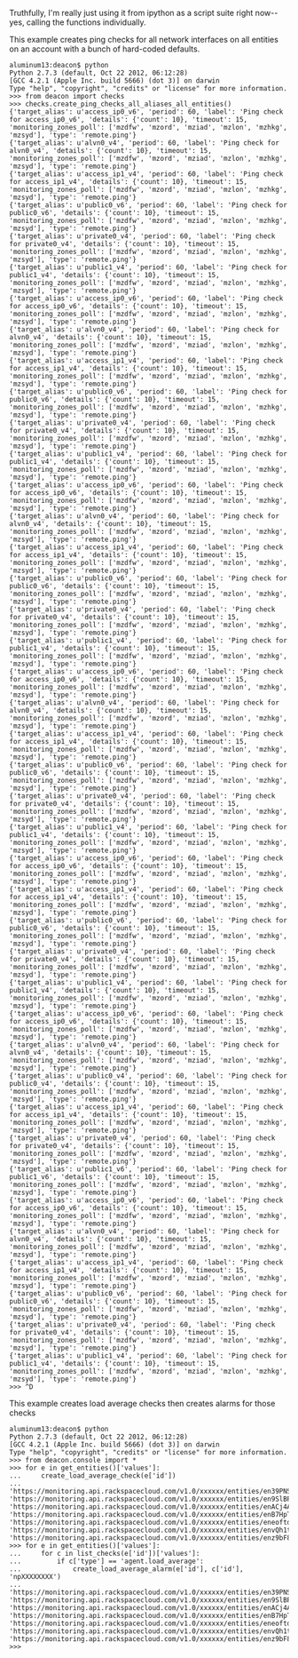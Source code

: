 Truthfully, I'm really just using it from ipython as a script suite right now--yes, calling the functions individually.

This example creates ping checks for all network interfaces on all entities on an account with a bunch of hard-coded defaults.

    aluminum13:deacon$ python
    Python 2.7.3 (default, Oct 22 2012, 06:12:28)
    [GCC 4.2.1 (Apple Inc. build 5666) (dot 3)] on darwin
    Type "help", "copyright", "credits" or "license" for more information.
    >>> from deacon import checks
    >>> checks.create_ping_checks_all_aliases_all_entities()
    {'target_alias': u'access_ip0_v6', 'period': 60, 'label': 'Ping check for access_ip0_v6', 'details': {'count': 10}, 'timeout': 15, 'monitoring_zones_poll': ['mzdfw', 'mzord', 'mziad', 'mzlon', 'mzhkg', 'mzsyd'], 'type': 'remote.ping'}
    {'target_alias': u'alvn0_v4', 'period': 60, 'label': 'Ping check for alvn0_v4', 'details': {'count': 10}, 'timeout': 15, 'monitoring_zones_poll': ['mzdfw', 'mzord', 'mziad', 'mzlon', 'mzhkg', 'mzsyd'], 'type': 'remote.ping'}
    {'target_alias': u'access_ip1_v4', 'period': 60, 'label': 'Ping check for access_ip1_v4', 'details': {'count': 10}, 'timeout': 15, 'monitoring_zones_poll': ['mzdfw', 'mzord', 'mziad', 'mzlon', 'mzhkg', 'mzsyd'], 'type': 'remote.ping'}
    {'target_alias': u'public0_v6', 'period': 60, 'label': 'Ping check for public0_v6', 'details': {'count': 10}, 'timeout': 15, 'monitoring_zones_poll': ['mzdfw', 'mzord', 'mziad', 'mzlon', 'mzhkg', 'mzsyd'], 'type': 'remote.ping'}
    {'target_alias': u'private0_v4', 'period': 60, 'label': 'Ping check for private0_v4', 'details': {'count': 10}, 'timeout': 15, 'monitoring_zones_poll': ['mzdfw', 'mzord', 'mziad', 'mzlon', 'mzhkg', 'mzsyd'], 'type': 'remote.ping'}
    {'target_alias': u'public1_v4', 'period': 60, 'label': 'Ping check for public1_v4', 'details': {'count': 10}, 'timeout': 15, 'monitoring_zones_poll': ['mzdfw', 'mzord', 'mziad', 'mzlon', 'mzhkg', 'mzsyd'], 'type': 'remote.ping'}
    {'target_alias': u'access_ip0_v6', 'period': 60, 'label': 'Ping check for access_ip0_v6', 'details': {'count': 10}, 'timeout': 15, 'monitoring_zones_poll': ['mzdfw', 'mzord', 'mziad', 'mzlon', 'mzhkg', 'mzsyd'], 'type': 'remote.ping'}
    {'target_alias': u'alvn0_v4', 'period': 60, 'label': 'Ping check for alvn0_v4', 'details': {'count': 10}, 'timeout': 15, 'monitoring_zones_poll': ['mzdfw', 'mzord', 'mziad', 'mzlon', 'mzhkg', 'mzsyd'], 'type': 'remote.ping'}
    {'target_alias': u'access_ip1_v4', 'period': 60, 'label': 'Ping check for access_ip1_v4', 'details': {'count': 10}, 'timeout': 15, 'monitoring_zones_poll': ['mzdfw', 'mzord', 'mziad', 'mzlon', 'mzhkg', 'mzsyd'], 'type': 'remote.ping'}
    {'target_alias': u'public0_v6', 'period': 60, 'label': 'Ping check for public0_v6', 'details': {'count': 10}, 'timeout': 15, 'monitoring_zones_poll': ['mzdfw', 'mzord', 'mziad', 'mzlon', 'mzhkg', 'mzsyd'], 'type': 'remote.ping'}
    {'target_alias': u'private0_v4', 'period': 60, 'label': 'Ping check for private0_v4', 'details': {'count': 10}, 'timeout': 15, 'monitoring_zones_poll': ['mzdfw', 'mzord', 'mziad', 'mzlon', 'mzhkg', 'mzsyd'], 'type': 'remote.ping'}
    {'target_alias': u'public1_v4', 'period': 60, 'label': 'Ping check for public1_v4', 'details': {'count': 10}, 'timeout': 15, 'monitoring_zones_poll': ['mzdfw', 'mzord', 'mziad', 'mzlon', 'mzhkg', 'mzsyd'], 'type': 'remote.ping'}
    {'target_alias': u'access_ip0_v6', 'period': 60, 'label': 'Ping check for access_ip0_v6', 'details': {'count': 10}, 'timeout': 15, 'monitoring_zones_poll': ['mzdfw', 'mzord', 'mziad', 'mzlon', 'mzhkg', 'mzsyd'], 'type': 'remote.ping'}
    {'target_alias': u'alvn0_v4', 'period': 60, 'label': 'Ping check for alvn0_v4', 'details': {'count': 10}, 'timeout': 15, 'monitoring_zones_poll': ['mzdfw', 'mzord', 'mziad', 'mzlon', 'mzhkg', 'mzsyd'], 'type': 'remote.ping'}
    {'target_alias': u'access_ip1_v4', 'period': 60, 'label': 'Ping check for access_ip1_v4', 'details': {'count': 10}, 'timeout': 15, 'monitoring_zones_poll': ['mzdfw', 'mzord', 'mziad', 'mzlon', 'mzhkg', 'mzsyd'], 'type': 'remote.ping'}
    {'target_alias': u'public0_v6', 'period': 60, 'label': 'Ping check for public0_v6', 'details': {'count': 10}, 'timeout': 15, 'monitoring_zones_poll': ['mzdfw', 'mzord', 'mziad', 'mzlon', 'mzhkg', 'mzsyd'], 'type': 'remote.ping'}
    {'target_alias': u'private0_v4', 'period': 60, 'label': 'Ping check for private0_v4', 'details': {'count': 10}, 'timeout': 15, 'monitoring_zones_poll': ['mzdfw', 'mzord', 'mziad', 'mzlon', 'mzhkg', 'mzsyd'], 'type': 'remote.ping'}
    {'target_alias': u'public1_v4', 'period': 60, 'label': 'Ping check for public1_v4', 'details': {'count': 10}, 'timeout': 15, 'monitoring_zones_poll': ['mzdfw', 'mzord', 'mziad', 'mzlon', 'mzhkg', 'mzsyd'], 'type': 'remote.ping'}
    {'target_alias': u'access_ip0_v6', 'period': 60, 'label': 'Ping check for access_ip0_v6', 'details': {'count': 10}, 'timeout': 15, 'monitoring_zones_poll': ['mzdfw', 'mzord', 'mziad', 'mzlon', 'mzhkg', 'mzsyd'], 'type': 'remote.ping'}
    {'target_alias': u'alvn0_v4', 'period': 60, 'label': 'Ping check for alvn0_v4', 'details': {'count': 10}, 'timeout': 15, 'monitoring_zones_poll': ['mzdfw', 'mzord', 'mziad', 'mzlon', 'mzhkg', 'mzsyd'], 'type': 'remote.ping'}
    {'target_alias': u'access_ip1_v4', 'period': 60, 'label': 'Ping check for access_ip1_v4', 'details': {'count': 10}, 'timeout': 15, 'monitoring_zones_poll': ['mzdfw', 'mzord', 'mziad', 'mzlon', 'mzhkg', 'mzsyd'], 'type': 'remote.ping'}
    {'target_alias': u'public0_v6', 'period': 60, 'label': 'Ping check for public0_v6', 'details': {'count': 10}, 'timeout': 15, 'monitoring_zones_poll': ['mzdfw', 'mzord', 'mziad', 'mzlon', 'mzhkg', 'mzsyd'], 'type': 'remote.ping'}
    {'target_alias': u'private0_v4', 'period': 60, 'label': 'Ping check for private0_v4', 'details': {'count': 10}, 'timeout': 15, 'monitoring_zones_poll': ['mzdfw', 'mzord', 'mziad', 'mzlon', 'mzhkg', 'mzsyd'], 'type': 'remote.ping'}
    {'target_alias': u'public1_v4', 'period': 60, 'label': 'Ping check for public1_v4', 'details': {'count': 10}, 'timeout': 15, 'monitoring_zones_poll': ['mzdfw', 'mzord', 'mziad', 'mzlon', 'mzhkg', 'mzsyd'], 'type': 'remote.ping'}
    {'target_alias': u'access_ip0_v6', 'period': 60, 'label': 'Ping check for access_ip0_v6', 'details': {'count': 10}, 'timeout': 15, 'monitoring_zones_poll': ['mzdfw', 'mzord', 'mziad', 'mzlon', 'mzhkg', 'mzsyd'], 'type': 'remote.ping'}
    {'target_alias': u'access_ip1_v4', 'period': 60, 'label': 'Ping check for access_ip1_v4', 'details': {'count': 10}, 'timeout': 15, 'monitoring_zones_poll': ['mzdfw', 'mzord', 'mziad', 'mzlon', 'mzhkg', 'mzsyd'], 'type': 'remote.ping'}
    {'target_alias': u'public0_v6', 'period': 60, 'label': 'Ping check for public0_v6', 'details': {'count': 10}, 'timeout': 15, 'monitoring_zones_poll': ['mzdfw', 'mzord', 'mziad', 'mzlon', 'mzhkg', 'mzsyd'], 'type': 'remote.ping'}
    {'target_alias': u'private0_v4', 'period': 60, 'label': 'Ping check for private0_v4', 'details': {'count': 10}, 'timeout': 15, 'monitoring_zones_poll': ['mzdfw', 'mzord', 'mziad', 'mzlon', 'mzhkg', 'mzsyd'], 'type': 'remote.ping'}
    {'target_alias': u'public1_v4', 'period': 60, 'label': 'Ping check for public1_v4', 'details': {'count': 10}, 'timeout': 15, 'monitoring_zones_poll': ['mzdfw', 'mzord', 'mziad', 'mzlon', 'mzhkg', 'mzsyd'], 'type': 'remote.ping'}
    {'target_alias': u'access_ip0_v6', 'period': 60, 'label': 'Ping check for access_ip0_v6', 'details': {'count': 10}, 'timeout': 15, 'monitoring_zones_poll': ['mzdfw', 'mzord', 'mziad', 'mzlon', 'mzhkg', 'mzsyd'], 'type': 'remote.ping'}
    {'target_alias': u'alvn0_v4', 'period': 60, 'label': 'Ping check for alvn0_v4', 'details': {'count': 10}, 'timeout': 15, 'monitoring_zones_poll': ['mzdfw', 'mzord', 'mziad', 'mzlon', 'mzhkg', 'mzsyd'], 'type': 'remote.ping'}
    {'target_alias': u'public0_v4', 'period': 60, 'label': 'Ping check for public0_v4', 'details': {'count': 10}, 'timeout': 15, 'monitoring_zones_poll': ['mzdfw', 'mzord', 'mziad', 'mzlon', 'mzhkg', 'mzsyd'], 'type': 'remote.ping'}
    {'target_alias': u'access_ip1_v4', 'period': 60, 'label': 'Ping check for access_ip1_v4', 'details': {'count': 10}, 'timeout': 15, 'monitoring_zones_poll': ['mzdfw', 'mzord', 'mziad', 'mzlon', 'mzhkg', 'mzsyd'], 'type': 'remote.ping'}
    {'target_alias': u'private0_v4', 'period': 60, 'label': 'Ping check for private0_v4', 'details': {'count': 10}, 'timeout': 15, 'monitoring_zones_poll': ['mzdfw', 'mzord', 'mziad', 'mzlon', 'mzhkg', 'mzsyd'], 'type': 'remote.ping'}
    {'target_alias': u'public1_v6', 'period': 60, 'label': 'Ping check for public1_v6', 'details': {'count': 10}, 'timeout': 15, 'monitoring_zones_poll': ['mzdfw', 'mzord', 'mziad', 'mzlon', 'mzhkg', 'mzsyd'], 'type': 'remote.ping'}
    {'target_alias': u'access_ip0_v6', 'period': 60, 'label': 'Ping check for access_ip0_v6', 'details': {'count': 10}, 'timeout': 15, 'monitoring_zones_poll': ['mzdfw', 'mzord', 'mziad', 'mzlon', 'mzhkg', 'mzsyd'], 'type': 'remote.ping'}
    {'target_alias': u'alvn0_v4', 'period': 60, 'label': 'Ping check for alvn0_v4', 'details': {'count': 10}, 'timeout': 15, 'monitoring_zones_poll': ['mzdfw', 'mzord', 'mziad', 'mzlon', 'mzhkg', 'mzsyd'], 'type': 'remote.ping'}
    {'target_alias': u'access_ip1_v4', 'period': 60, 'label': 'Ping check for access_ip1_v4', 'details': {'count': 10}, 'timeout': 15, 'monitoring_zones_poll': ['mzdfw', 'mzord', 'mziad', 'mzlon', 'mzhkg', 'mzsyd'], 'type': 'remote.ping'}
    {'target_alias': u'public0_v6', 'period': 60, 'label': 'Ping check for public0_v6', 'details': {'count': 10}, 'timeout': 15, 'monitoring_zones_poll': ['mzdfw', 'mzord', 'mziad', 'mzlon', 'mzhkg', 'mzsyd'], 'type': 'remote.ping'}
    {'target_alias': u'private0_v4', 'period': 60, 'label': 'Ping check for private0_v4', 'details': {'count': 10}, 'timeout': 15, 'monitoring_zones_poll': ['mzdfw', 'mzord', 'mziad', 'mzlon', 'mzhkg', 'mzsyd'], 'type': 'remote.ping'}
    {'target_alias': u'public1_v4', 'period': 60, 'label': 'Ping check for public1_v4', 'details': {'count': 10}, 'timeout': 15, 'monitoring_zones_poll': ['mzdfw', 'mzord', 'mziad', 'mzlon', 'mzhkg', 'mzsyd'], 'type': 'remote.ping'}
    >>> ^D
    
    
    
This example creates load average checks then creates alarms for those checks

    aluminum13:deacon$ python
    Python 2.7.3 (default, Oct 22 2012, 06:12:28)
    [GCC 4.2.1 (Apple Inc. build 5666) (dot 3)] on darwin
    Type "help", "copyright", "credits" or "license" for more information.
    >>> from deacon.console import *
    >>> for e in get_entities()['values']:
    ...     create_load_average_check(e['id'])
    ...
    'https://monitoring.api.rackspacecloud.com/v1.0/xxxxxx/entities/en39PNSYuy/checks/chdtzrsn5n'
    'https://monitoring.api.rackspacecloud.com/v1.0/xxxxxx/entities/en9SlBPL18/checks/chlWrvKQtY'
    'https://monitoring.api.rackspacecloud.com/v1.0/xxxxxx/entities/enACj4ASei/checks/ch2zc90RrQ'
    'https://monitoring.api.rackspacecloud.com/v1.0/xxxxxx/entities/enB7HpTnyX/checks/chUcbp4W4r'
    'https://monitoring.api.rackspacecloud.com/v1.0/xxxxxx/entities/eneoftdl90/checks/chDD54W4cu'
    'https://monitoring.api.rackspacecloud.com/v1.0/xxxxxx/entities/envQh1t1BX/checks/chh1WCkEeF'
    'https://monitoring.api.rackspacecloud.com/v1.0/xxxxxx/entities/enz9bF86Rf/checks/chSArBny5X'
    >>> for e in get_entities()['values']:
    ...     for c in list_checks(e['id'])['values']:
    ...         if c['type'] == 'agent.load_average':
    ...             create_load_average_alarm(e['id'], c['id'], 'npXXXXXXXX')
    ...
    'https://monitoring.api.rackspacecloud.com/v1.0/xxxxxx/entities/en39PNSYuy/alarms/aluWnWLDcq'
    'https://monitoring.api.rackspacecloud.com/v1.0/xxxxxx/entities/en9SlBPL18/alarms/alUZQFLqw1'
    'https://monitoring.api.rackspacecloud.com/v1.0/xxxxxx/entities/enACj4ASei/alarms/alsehZKA6f'
    'https://monitoring.api.rackspacecloud.com/v1.0/xxxxxx/entities/enB7HpTnyX/alarms/alfYqkPFia'
    'https://monitoring.api.rackspacecloud.com/v1.0/xxxxxx/entities/eneoftdl90/alarms/aluRqhhmnC'
    'https://monitoring.api.rackspacecloud.com/v1.0/xxxxxx/entities/envQh1t1BX/alarms/alludq89ww'
    'https://monitoring.api.rackspacecloud.com/v1.0/xxxxxx/entities/enz9bF86Rf/alarms/alJNkHOYA1'
    >>>